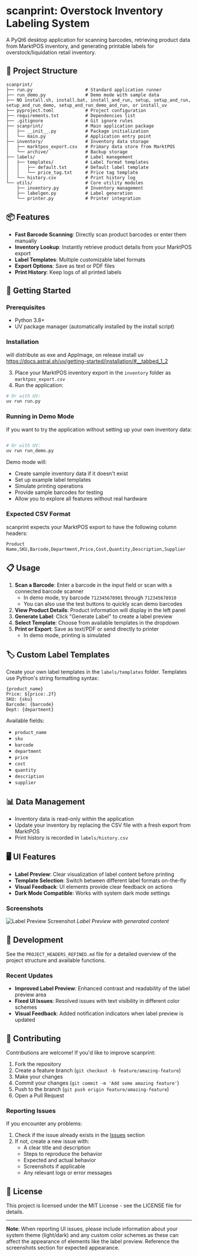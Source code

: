 # scanprint: Overstock Inventory Labeling System

A PyQt6 desktop application for scanning barcodes, retrieving product data from MarktPOS inventory, and generating printable labels for overstock/liquidation retail inventory.

## 📁 Project Structure

```
scanprint/
├── run.py                    # Standard application runner
├── run_demo.py               # Demo mode with sample data
├── NO install.sh, install.bat, install_and_run, setup, setup_and_run, setup_and_run_demo, setup_and_run_demo_and_run, or install_uv
├── pyproject.toml            # Project configuration
├── requirements.txt          # Dependencies list
├── .gitignore                # Git ignore rules
├── scanprint/                # Main application package
│   ├── __init__.py           # Package initialization
│   └── main.py               # Application entry point
├── inventory/                # Inventory data storage
│   ├── marktpos_export.csv   # Primary data store from MarktPOS
│   └── archive/              # Backup storage
├── labels/                   # Label management
│   ├── templates/            # Label format templates
│   │   ├── default.txt       # Default label template
│   │   └── price_tag.txt     # Price tag template
│   └── history.csv           # Print history log
└── utils/                    # Core utility modules
    ├── inventory.py          # Inventory management
    ├── labelgen.py           # Label generation
    └── printer.py            # Printer integration
```

## 📦 Features

- **Fast Barcode Scanning**: Directly scan product barcodes or enter them manually
- **Inventory Lookup**: Instantly retrieve product details from your MarktPOS export
- **Label Templates**: Multiple customizable label formats
- **Export Options**: Save as text or PDF files
- **Print History**: Keep logs of all printed labels

## 🚀 Getting Started

### Prerequisites

- Python 3.8+
- UV package manager (automatically installed by the install script)

### Installation

will distribute as exe and AppImage, on release
install uv
https://docs.astral.sh/uv/getting-started/installation/#__tabbed_1_2


3. Place your MarktPOS inventory export in the `inventory` folder as `marktpos_export.csv`
4. Run the application:

```bash
# Or with UV:
uv run run.py
```

### Running in Demo Mode

If you want to try the application without setting up your own inventory data:

```bash

# Or with UV:
uv run run_demo.py


```

Demo mode will:
- Create sample inventory data if it doesn't exist
- Set up example label templates
- Simulate printing operations
- Provide sample barcodes for testing
- Allow you to explore all features without real hardware

### Expected CSV Format

scanprint expects your MarktPOS export to have the following column headers:

```
Product Name,SKU,Barcode,Department,Price,Cost,Quantity,Description,Supplier
```

## 📋 Usage

1. **Scan a Barcode**: Enter a barcode in the input field or scan with a connected barcode scanner
   - In demo mode, try barcode `712345678901` through `712345678910`
   - You can also use the test buttons to quickly scan demo barcodes
2. **View Product Details**: Product information will display in the left panel
3. **Generate Label**: Click "Generate Label" to create a label preview
4. **Select Template**: Choose from available templates in the dropdown
5. **Print or Export**: Save as text/PDF or send directly to printer
   - In demo mode, printing is simulated

## 🏷️ Custom Label Templates

Create your own label templates in the `labels/templates` folder. Templates use Python's string formatting syntax:

```
{product_name}
Price: ${price:.2f}
SKU: {sku}
Barcode: {barcode}
Dept: {department}
```

Available fields:
- `product_name`
- `sku`
- `barcode`
- `department`
- `price`
- `cost`
- `quantity`
- `description`
- `supplier`

## 📊 Data Management

- Inventory data is read-only within the application
- Update your inventory by replacing the CSV file with a fresh export from MarktPOS
- Print history is recorded in `labels/history.csv`

## 🖥️ UI Features

- **Label Preview**: Clear visualization of label content before printing
- **Template Selection**: Switch between different label formats on-the-fly
- **Visual Feedback**: UI elements provide clear feedback on actions
- **Dark Mode Compatible**: Works with system dark mode settings

### Screenshots

![Label Preview Screenshot](https://i.imgur.com/example.png)
*Label Preview with generated content*

## 🔧 Development

See the `PROJECT_HEADERS_REFINED.md` file for a detailed overview of the project structure and available functions.

### Recent Updates

- **Improved Label Preview**: Enhanced contrast and readability of the label preview area
- **Fixed UI Issues**: Resolved issues with text visibility in different color schemes
- **Visual Feedback**: Added notification indicators when label preview is updated

## 🤝 Contributing

Contributions are welcome! If you'd like to improve scanprint:

1. Fork the repository
2. Create a feature branch (`git checkout -b feature/amazing-feature`)
3. Make your changes
4. Commit your changes (`git commit -m 'Add some amazing feature'`)
5. Push to the branch (`git push origin feature/amazing-feature`)
6. Open a Pull Request

### Reporting Issues

If you encounter any problems:

1. Check if the issue already exists in the [Issues](https://github.com/yourusername/scanprint/issues) section
2. If not, create a new issue with:
   - A clear title and description
   - Steps to reproduce the behavior
   - Expected and actual behavior
   - Screenshots if applicable
   - Any relevant logs or error messages


## 📄 License

This project is licensed under the MIT License - see the LICENSE file for details.

---

**Note**: When reporting UI issues, please include information about your system theme (light/dark) and any custom color schemes as these can affect the appearance of elements like the label preview. Reference the screenshots section for expected appearance.
